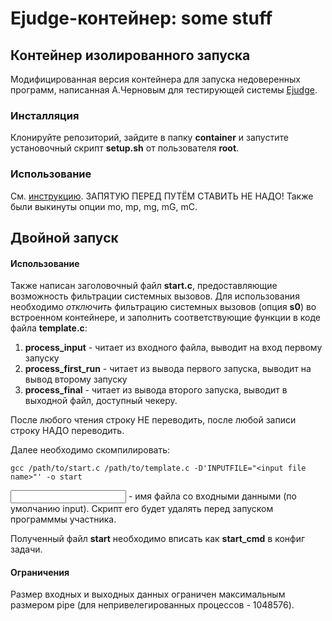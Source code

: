 # Ejudge-контейнер: some stuff

## Контейнер изолированного запуска

Модифицированная версия контейнера для запуска недоверенных программ, написанная А.Черновым для тестирующей системы [Ejudge](https://ejudge.ru).

### Инсталляция

Клонируйте репозиторий, зайдите в папку **container** и запустите установочный скрипт **setup.sh** от пользователя **root**.

### Использование

См. [инструкцию](https://ejudge.ru/wiki/index.php/Ej-suid-container). ЗАПЯТУЮ ПЕРЕД ПУТЁМ СТАВИТЬ НЕ НАДО! Также были выкинуты опции mo, mp, mg, mG, mC.

## Двойной запуск

#### Использование

Также написан заголовочный файл **start.c**, предоставляющие возможность фильтрации системных вызовов. Для использования необходимо _отключить_ фильтрацию системных вызовов (опция **s0**) во встроенном контейнере, и заполнить соответствующие функции в коде файла **template.c**:

1. **process_input** - читает из входного файла, выводит на вход первому запуску
2. **process_first_run** - читает из вывода первого запуска, выводит на вывод второму запуску
3. **process_final** - читает из вывода второго запуска, выводит в выходной файл, доступный чекеру.

После любого чтения строку НЕ переводить, после любой записи строку НАДО переводить.

Далее необходимо скомпилировать:

```console
gcc /path/to/start.c /path/to/template.c -D'INPUTFILE="<input file name>"' -o start
```

<input file name> - имя файла со входными данными (по умолчанию input). Скрипт его будет удалять перед запуском программмы участника.

Полученный файл **start** необходимо вписать как **start_cmd** в конфиг задачи.

#### Ограничения

Размер входных и выходных данных ограничен максимальным размером pipe (для непривелегированных процессов - 1048576).
